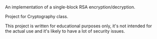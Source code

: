 An implementation of a single-block RSA encryption/decryption.

Project for Cryptography class.

This project is written for educational purposes only, it's not intended for the actual use and it's likely to have a lot of security issues.

